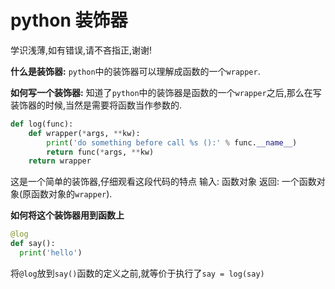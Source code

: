 # python 装饰器
学识浅薄,如有错误,请不吝指正,谢谢!

**什么是装饰器:**
`python`中的装饰器可以理解成函数的一个`wrapper`.

**如何写一个装饰器:**
知道了`python`中的装饰器是函数的一个`wrapper`之后,那么在写装饰器的时候,当然是需要将函数当作参数的.
```python
def log(func):
    def wrapper(*args, **kw):
        print('do something before call %s ():' % func.__name__)
        return func(*args, **kw)
    return wrapper
```
这是一个简单的装饰器,仔细观看这段代码的特点
输入: 函数对象
返回: 一个函数对象(原函数对象的`wrapper`).

**如何将这个装饰器用到函数上**
```python
@log
def say():
  print('hello')
```
将`@log`放到`say()`函数的定义之前,就等价于执行了`say = log(say)`

